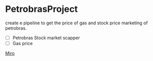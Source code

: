 # PetrobrasProject

create e pipeline to get the price of gas and stock price marketing of petrobras.

- [ ] Petrobras Stock market scapper
- [ ] Gas price

[Miro](https://miro.com/welcomeonboard/MVZOZlRCS1pDWEkwNVprUHF2bGlGVjBrbEN3S3RsVEJTYm9ZdEF2a1JjWlAyV1N5QU5oeFFzODFOb2FtNERjRnwzMDc0NDU3MzYyNjI1NzU1Mjk0?share_link_id=968728783062)
